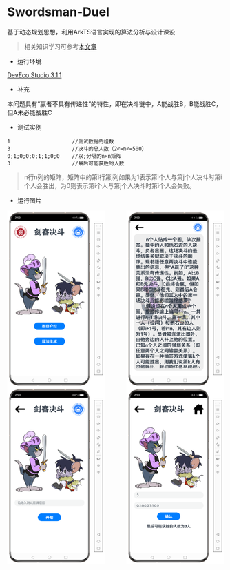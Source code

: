 # Swordsman-Duel

基于动态规划思想，利用ArkTS语言实现的算法分析与设计课设

> 相关知识学习可参考[本文章](https://wu-jackie.github.io/2024/07/09/ArkTS/)

- 运行环境

[DevEco Studio 3.1.1](https://developer.huawei.com/consumer/cn/deveco-studio/archive/)

- 补充

本问题具有“赢者不具有传递性“的特性，即在决斗链中，A能战胜B，B能战胜C，但A未必能战胜C

- 测试实例

```
1                    //测试数据的组数
3                    //决斗的总人数（2<=n<=500）
0;1;0;0;0;1;1;0;0    //以;分隔的n×n矩阵
3                    //最后可能获胜的人数
```

> n行n列的矩阵，矩阵中的第i行第j列如果为1表示第i个人与第j个人决斗时第i个人会胜出，为0则表示第i个人与第j个人决斗时第i个人会失败。

- 运行图片

<div>
    <img align="left" src="./README/Index.png" alt="Index" width="45%" />
    <img align="right" src="./README/Introduction.png" alt="Introduction" width="45%" />
    <img align="left" src="./README/Input.png" alt="Input" width="45%" />
    <img align="right" src="./README/Show.png" alt="Show" width="45%" />
</div>
